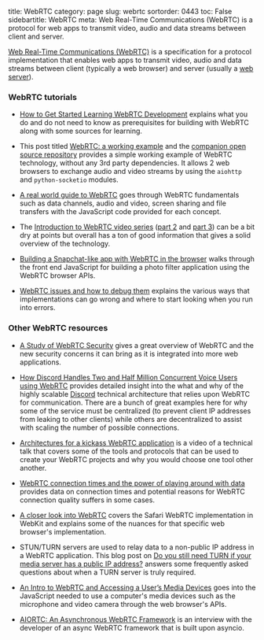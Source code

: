 title: WebRTC
category: page
slug: webrtc
sortorder: 0443
toc: False
sidebartitle: WebRTC
meta: Web Real-Time Communications (WebRTC) is a protocol for web apps to transmit video, audio and data streams between client and server.


[Web Real-Time Communications (WebRTC)](https://tools.ietf.org/html/rfc7478) 
is a specification for a protocol implementation that enables web apps to 
transmit video, audio and data streams between client (typically a web
browser) and server (usually a [web server](/web-servers.html)).


### WebRTC tutorials
* [How to Get Started Learning WebRTC Development](https://bloggeek.me/started-learning-webrtc-development/)
  explains what you do and do not need to know as prerequisites for
  building with WebRTC along with some sources for learning.

* This post titled 
  [WebRTC: a working example](http://pfertyk.me/2020/03/webrtc-a-working-example/)
  and the
  [companion open source repository](https://github.com/pfertyk/webrtc-working-example)
  provides a simple working example of WebRTC technology, without any 3rd party 
  dependencies. It allows 2 web browsers to exchange audio and video streams by
  using the `aiohttp` and `python-socketio` modules.

* [A real world guide to WebRTC](https://deepstreamhub.com/tutorials/protocols/webrtc-intro/)
  goes through WebRTC fundamentals such as data channels, audio and video,
  screen sharing and file transfers with the JavaScript code provided
  for each concept.

* The 
  [Introduction to WebRTC video series](https://www.youtube.com/watch?v=ujpIAWmK2Vo)
  ([part 2](https://www.youtube.com/watch?v=cw2iTgIW-uk) and 
  [part 3](https://www.youtube.com/watch?v=ZeO6HgzF1jY)) can be a bit dry
  at points but overall has a ton of good information that gives a solid
  overview of the technology.

* [Building a Snapchat-like app with WebRTC in the browser](https://tokbox.com/blog/building-a-snapchat-like-app-with-webrtc-in-the-browser/)
  walks through the front end JavaScript for building a photo filter
  application using the WebRTC browser APIs.

* [WebRTC issues and how to debug them](https://blog.codeship.com/webrtc-issues-and-how-to-debug-them/)
  explains the various ways that implementations can go wrong and where
  to start looking when you run into errors.


### Other WebRTC resources
* [A Study of WebRTC Security](https://webrtc-security.github.io/) gives a
  great overview of WebRTC and the new security concerns it can bring as it
  is integrated into more web applications.

* [How Discord Handles Two and Half Million Concurrent Voice Users using WebRTC](https://blog.discordapp.com/how-discord-handles-two-and-half-million-concurrent-voice-users-using-webrtc-ce01c3187429)
  provides detailed insight into the what and why of the highly scalable
  [Discord](https://discordapp.com/) technical architecture that relies
  upon WebRTC for communication. There are a bunch of great examples here
  for why some of the service must be centralized (to prevent client IP 
  addresses from leaking to other clients) while others are decentralized
  to assist with scaling the number of possible connections.

* [Architectures for a kickass WebRTC application](https://www.youtube.com/watch?v=m9QxBc0OeoI)
  is a video of a technical talk that covers some of the tools and protocols 
  that can be used to create your WebRTC projects and why you would choose 
  one tool other another.

* [WebRTC connection times and the power of playing around with data](https://medium.com/the-making-of-appear-in/webrtc-connection-times-and-the-power-of-playing-around-with-data-ab11312737e9)
  provides data on connection times and potential reasons for WebRTC 
  connection quality suffers in some cases.

* [A closer look into WebRTC](https://webkit.org/blog/7763/a-closer-look-into-webrtc/)
  covers the Safari WebRTC implementation in WebKit and explains some of the
  nuances for that specific web browser's implementation.

* STUN/TURN servers are used to relay data to a non-public IP address in a
  WebRTC application. This blog post on
  [Do you still need TURN if your media server has a public IP address?](https://bloggeek.me/turn-public-ip-address/)
  answers some frequently asked questions about when a TURN server is
  truly required.

* [An Intro to WebRTC and Accessing a User’s Media Devices](https://medium.com/@sebastianpatron/an-intro-to-webrtc-and-accessing-a-users-media-devices-76ca2e2edc73)
  goes into the JavaScript needed to use a computer's media devices such as
  the microphone and video camera through the web browser's APIs.

* [AIORTC: An Asynchronous WebRTC Framework](https://www.podcastinit.com/aiortc-with-jeremy-laine-episode-191/)
  is an interview with the developer of an async WebRTC framework that is
  built upon asyncio.
